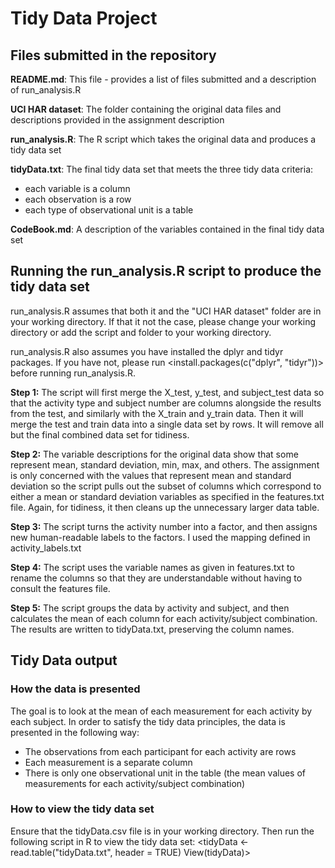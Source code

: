 # Tidy Data Project
## Files submitted in the repository
__README.md__: This file - provides a list of files submitted and a description of run_analysis.R

__UCI HAR dataset__: The folder containing the original data files and descriptions provided in the assignment description

__run_analysis.R__: The R script which takes the original data and produces a tidy data set

__tidyData.txt__: The final tidy data set that meets the three tidy data criteria:
* each variable is a column
* each observation is a row
* each type of observational unit is a table

__CodeBook.md__: A description of the variables contained in the final tidy data set

## Running the run_analysis.R script to produce the tidy data set
run_analysis.R assumes that both it and the "UCI HAR dataset" folder are in your working directory. If that it not the case, please change your working directory or add the script and folder to your working directory. 

run_analysis.R also assumes you have installed the dplyr and tidyr packages. If you have not, please run <install.packages(c("dplyr", "tidyr"))> before running run_analysis.R.

__Step 1:__ The script will first merge the X_test, y_test, and subject_test data so that the activity type and subject number are columns alongside the results from the test, and similarly with the X_train and y_train data. Then it will merge the test and train data into a single data set by rows. It will remove all but the final combined data set for tidiness.

__Step 2:__ The variable descriptions for the original data show that some represent mean, standard deviation, min, max, and others. The assignment is only concerned with the values that represent mean and standard deviation so the script pulls out the subset of columns which correspond to either a mean or standard deviation variables as specified in the features.txt file. Again, for tidiness, it then cleans up the unnecessary larger data table.

__Step 3:__ The script turns the activity number into a factor, and then assigns new human-readable labels to the factors. I used the mapping defined in activity_labels.txt

__Step 4:__ The script uses the variable names as given in features.txt to rename the columns so that they are understandable without having to consult the features file. 

__Step 5:__ The script groups the data by activity and subject, and then calculates the mean of each column for each activity/subject combination. The results are written to tidyData.txt, preserving the column names.

## Tidy Data output
### How the data is presented
The goal is to look at the mean of each measurement for each activity by each subject. In order to satisfy the tidy data principles, the data is presented in the following way:
* The observations from each participant for each activity are rows
* Each measurement is a separate column
* There is only one observational unit in the table (the mean values of measurements for each activity/subject combination)

### How to view the tidy data set
Ensure that the tidyData.csv file is in your working directory. Then run the following script in R to view the tidy data set:
<tidyData <- read.table("tidyData.txt", header = TRUE)
View(tidyData)>
